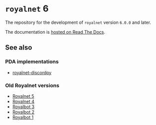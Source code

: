 # `royalnet` 6

The repository for the development of `royalnet` version `6.0.0` and later.

The documentation is [hosted on Read The Docs](https://royalnet-6.readthedocs.io/en/latest/).

## See also

### PDA implementations

- [royalnet-discordpy](https://github.com/Steffo99/royalnet-discordpy)

### Old Royalnet versions

- [Royalnet 5](https://github.com/Steffo99/royalnet-5)
- [Royalnet 4](https://github.com/Steffo99/royalnet-5/tree/four)
- [Royalbot 3](https://github.com/Steffo99/royalbot-3)
- [Royalbot 2](https://github.com/Steffo99/royalbot-2)
- [Royalbot 1](https://github.com/Steffo99/royalbot-1)
